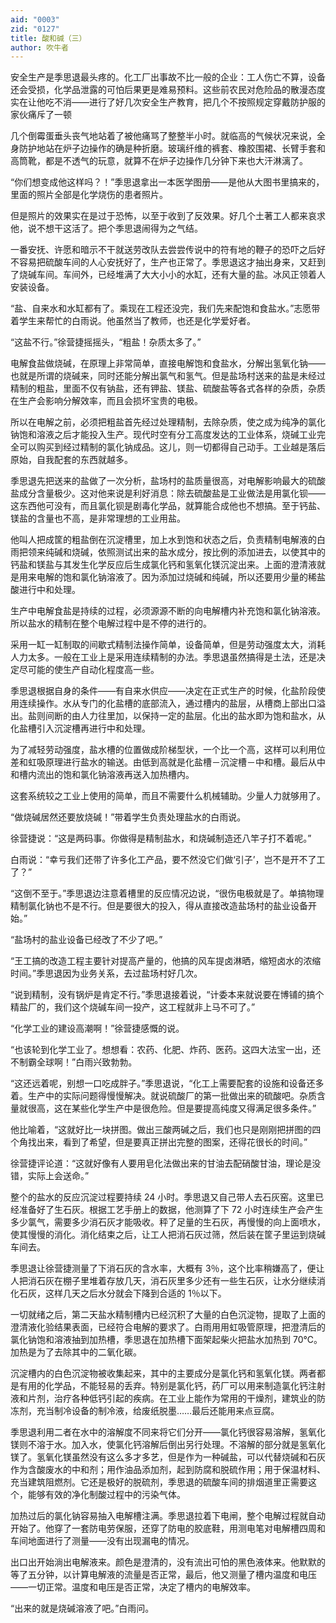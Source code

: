 ```yaml
---
aid: "0003"
zid: "0127"
title: 酸和碱（三）
author: 吹牛者
---
```


安全生产是季思退最头疼的。化工厂出事故不比一般的企业：工人伤亡不算，设备还会受损，化学品泄露的可怕后果更是难易预料。这些前农民对危险品的散漫态度实在让他吃不消——进行了好几次安全生产教育，把几个不按照规定穿戴防护服的家伙痛斥了一顿

几个倒霉蛋垂头丧气地站着了被他痛骂了整整半小时。就临高的气候状况来说，全身防护地站在炉子边操作的确是种折磨。玻璃纤维的裤套、橡胶围裙、长臂手套和高筒靴，都是不透气的玩意，就算不在炉子边操作几分钟下来也大汗淋漓了。

“你们想变成他这样吗？！”季思退拿出一本医学图册——是他从大图书里搞来的，里面的照片全部是化学烧伤的患者照片。

但是照片的效果实在是过于恐怖，以至于收到了反效果。好几个土著工人都来哀求他，说不想干这活了。把个季思退闹得为之气结。

一番安抚、许愿和暗示不干就送劳改队去尝尝传说中的符有地的鞭子的恐吓之后好不容易把硫酸车间的人心安抚好了，生产也正常了。季思退这才抽出身来，又赶到了烧碱车间。车间外，已经堆满了大大小小的水缸，还有大量的盐。冰风正领着人安装设备。

“盐、自来水和水缸都有了。乘现在工程还没完，我们先来配饱和食盐水。”志愿带着学生来帮忙的白雨说。他虽然当了教师，也还是化学爱好者。

“这盐不行。”徐营捷摇摇头，“粗盐！杂质太多了。”

电解食盐做烧碱，在原理上非常简单，直接电解饱和食盐水，分解出氢氧化钠——也就是所谓的烧碱来，同时还能分解出氯气和氢气。但是盐场村送来的盐是未经过精制的粗盐，里面不仅有钠盐，还有钾盐、镁盐、硫酸盐等各式各样的杂质，杂质在生产会影响分解效率，而且会损坏宝贵的电极。

所以在电解之前，必须把粗盐首先经过处理精制，去除杂质，使之成为纯净的氯化钠饱和溶液之后才能投入生产。现代时空有分工高度发达的工业体系，烧碱工业完全可以购买到经过精制的氯化钠成品。这儿，则一切都得自己动手。工业越是落后原始，自我配套的东西就越多。

季思退先把送来的盐做了一次分析，盐场村的盐质量很高，对电解影响最大的硫酸盐成分含量极少。这对他来说是利好消息：除去硫酸盐是工业做法是用氯化钡——这东西他可没有，而且氯化钡是剧毒化学品，就算能合成他也不想搞。至于钙盐、镁盐的含量也不高，是非常理想的工业用盐。

他叫人把成筐的粗盐倒在沉淀槽里，加上水到饱和状态之后，负责精制电解液的白雨把领来纯碱和烧碱，依照测试出来的盐水成分，按比例的添加进去，以使其中的钙盐和镁盐与其发生化学反应后生成氯化钙和氢氧化镁沉淀出来。上面的澄清液就是用来电解的饱和氯化钠溶液了。因为添加过烧碱和纯碱，所以还要用少量的稀盐酸进行中和处理。

生产中电解食盐是持续的过程，必须源源不断的向电解槽内补充饱和氯化钠溶液。所以盐水的精制在整个电解过程中是不停的进行的。

采用一缸一缸制取的间歇式精制法操作简单，设备简单，但是劳动强度太大，消耗人力太多。一般在工业上是采用连续精制的办法。季思退虽然搞得是土法，还是决定尽可能的使生产自动化程度高一些。

季思退根据自身的条件——有自来水供应——决定在正式生产的时候，化盐阶段使用连续操作。水从专门的化盐槽的底部流入，通过槽内的盐层，从槽商上部出口溢出。盐则间断的由人力往里加，以保持一定的盐层。化出的盐水即为饱和盐水，从化盐槽引入沉淀槽再进行中和处理。

为了减轻劳动强度，盐水槽的位置做成阶梯型状，一个比一个高，这样可以利用位差和虹吸原理进行盐水的输送。由低到高就是化盐槽－沉淀槽－中和槽。最后从中和槽内流出的饱和氯化钠溶液再送入加热槽内。

这套系统较之工业上使用的简单，而且不需要什么机械辅助。少量人力就够用了。

“做烧碱居然还要放烧碱！”带着学生负责处理盐水的白雨说。

徐营捷说：“这是两码事。你做得是精制盐水，和烧碱制造还八竿子打不着呢。”

白雨说：“幸亏我们还带了许多化工产品，要不然没它们做‘引子’，岂不是开不了工了？”

“这倒不至于。”季思退边注意着槽里的反应情况边说，“很伤电极就是了。单搞物理精制氯化钠也不是不行。但是要很大的投入，得从直接改造盐场村的盐业设备开始。”

“盐场村的盐业设备已经改了不少了吧。”

“王工搞的改造工程主要针对提高产量的，他搞的风车提卤淋晒，缩短卤水的浓缩时间。”季思退因为业务关系，去过盐场村好几次。

“说到精制，没有锅炉是肯定不行。”季思退接着说，“计委本来就说要在博铺的搞个精盐厂的，我们这个烧碱车间一投产，这工程就非上马不可了。”

“化学工业的建设高潮啊！”徐营捷感慨的说。

“也该轮到化学工业了。想想看：农药、化肥、炸药、医药。这四大法宝一出，还不制霸全球啊！”白雨兴致勃勃。

“这还远着呢，别想一口吃成胖子。”季思退说，“化工上需要配套的设施和设备还多着。生产中的实际问题得慢慢解决。就说硫酸厂的第一批做出来的硫酸吧。杂质含量就很高，这在某些化学生产中是很危险。但是要提高纯度又得满足很多条件。”

他比喻着，“这就好比一块拼图。做出三酸两碱之后，我们也只是刚刚把拼图的四个角找出来，看到了希望，但是要真正拼出完整的图案，还得花很长的时间。”

徐营捷评论道：“这就好像有人要用皂化法做出来的甘油去配硝酸甘油，理论是没错，实际上会送命。”

整个的盐水的反应沉淀过程要持续 24 小时。季思退又自己带人去石灰窑。这里已经准备好了生石灰。根据工艺手册上的数据，他测算了下 72 小时连续生产会产生多少氯气，需要多少消石灰才能吸收。秤了足量的生石灰，再慢慢的向上面喷水，使其慢慢的消化。消化结束之后，让工人把消石灰过筛，然后装在筐子里运到烧碱车间去。

季思退让徐营捷测量了下消石灰的含水率，大概有 3％，这个比率稍嫌高了，便让人把消石灰在棚子里堆着存放几天，消石灰里多少还有一些生石灰，让水分继续消化石灰，这样几天之后水分就会下降到合适的 1％以下。

一切就绪之后，第二天盐水精制槽内已经沉积了大量的白色沉淀物，提取了上面的澄清液化验结果表面，已经符合电解的要求了。白雨用用虹吸管原理，把澄清后的氯化钠饱和溶液抽到加热槽，季思退在加热槽下面架起柴火把盐水加热到 70℃。加热是为了去除其中的二氧化碳。

沉淀槽内的白色沉淀物被收集起来，其中的主要成分是氯化钙和氢氧化镁。两者都是有用的化学品，不能轻易的丢弃。特别是氯化钙，药厂可以用来制造氯化钙注射液和片剂，治疗各种低钙引起的疾病。在工业上能作为常用的干燥剂，建筑业的防冻剂，充当制冷设备的制冷液，给废纸脱墨……最后还能用来点豆腐。

季思退利用二者在水中的溶解度不同来将它们分开——氯化钙很容易溶解，氢氧化镁则不溶于水。加入水，使氯化钙溶解后倒出另行处理。不溶解的部分就是氢氧化镁了。氢氧化镁虽然没有这么多才多艺，但是作为一种碱盐，可以代替烧碱和石灰作为含酸废水的中和剂；用作油品添加剂，起到防腐和脱硫作用；用于保温材料、充当建筑阻燃剂。它还是极好的脱硫剂，季思退的硫酸车间的排烟道里正需要这个，能够有效的净化制酸过程中的污染气体。

加热过后的氯化钠容易抽入电解槽注满。季思退拉着下电闸，整个电解过程就自动开始了。他穿了一套防电劳保服，还穿了防电的胶底鞋，用测电笔对电解槽四周和车间地面进行了测量——没有出现漏电的情况。

出口出开始淌出电解液来。颜色是澄清的，没有流出可怕的黑色液体来。他默默的等了五分钟，以计算电解液的流量是否正常，最后，他又测量了槽内温度和电压——一切正常。温度和电压是否正常，决定了槽内的电解效率。

“出来的就是烧碱溶液了吧。”白雨问。
